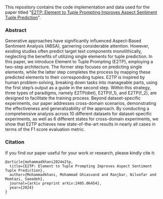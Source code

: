 <p>This repository contains the code implementation and data used for the paper titled "<a href="https://arxiv.org/pdf/2405.06454">E2TP: Element to Tuple Prompting Improves Aspect Sentiment Tuple Prediction</a>".</p>

### Abstract
Generative approaches have significantly influenced Aspect-Based Sentiment Analysis (ABSA), garnering considerable attention. However, existing studies often predict target text components monolithically, neglecting the benefits of utilizing single elements for tuple prediction. In this paper, we introduce Element to Tuple Prompting (E2TP), employing a two-step architecture. The former step focuses on predicting single elements, while the latter step completes the process by mapping these predicted elements to their corresponding tuples. E2TP is inspired by human problem-solving, breaking down tasks into manageable parts, using the first step’s output as a guide in the second step. Within this strategy, three types of paradigms, namely E2TP(diet), E2TP(f_1), and E2TP(f_2), are designed to facilitate the training process. Beyond dataset-specific experiments, our paper addresses cross-domain scenarios, demonstrating the effectiveness and generalizability of the approach. By conducting a comprehensive analysis across 10 different datasets for dataset-specific experiments, as well as 6 different states for cross-domain experiments, we show that E2TP achieves new state-of-the-art results in nearly all cases in terms of the F1 score evaluation metric.

### Citation
If you find our paper useful for your work or research, please kindly cite it:
```
@article{mohammadkhani2024e2tp,
  title={E2TP: Element to Tuple Prompting Improves Aspect Sentiment Tuple Prediction},
  author={Mohammadkhani, Mohammad Ghiasvand and Ranjbar, Niloofar and Momtazi, Saeedeh},
  journal={arXiv preprint arXiv:2405.06454},
  year={2024}
}
```
